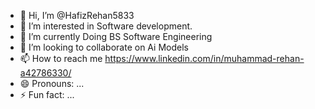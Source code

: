 - 👋 Hi, I’m @HafizRehan5833
- 👀 I’m interested in Software development.
- 🌱 I’m currently Doing BS Software Engineering
- 💞️ I’m looking to collaborate on Ai Models
- 📫 How to reach me https://www.linkedin.com/in/muhammad-rehan-a42786330/
- 😄 Pronouns: ...
- ⚡ Fun fact: ...

<!---
HafizRehan5833/HafizRehan5833 is a ✨ special ✨ repository because its `README.md` (this file) appears on your GitHub profile.
You can click the Preview link to take a look at your changes.
--->
